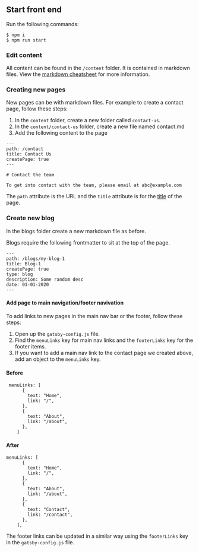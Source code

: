 ## Start front end

Run the following commands:

```
$ npm i
$ npm run start
```

### Edit content

All content can be found in the `/content` folder. It is contained in markdown files. View the [markdown cheatsheet](https://github.com/adam-p/markdown-here/wiki/Markdown-Cheatsheet) for more information.

### Creating new pages

New pages can be with markdown files. For example to create a contact page, follow these steps:

1. In the `content` folder, create a new folder called `contact-us`.
2. In the `content/contact-us` folder, create a new file named contact.md
3. Add the following content to the page

```
---
path: /contact
title: Contact Us
createPage: true
---

# Contact the team

To get into contact with the team, please email at abc@example.com
```

The `path` attribute is the URL and the `title` attribute is for the [title](https://www.w3schools.com/tags/tag_title.asp) of the page.

### Create new blog

In the blogs folder create a new markdown file as before.

Blogs require the following frontmatter to sit at the top of the page.

```
---
path: /blogs/my-blog-1
title: Blog-1
createPage: true
type: blog
description: Some random desc
date: 01-01-2020
---
```

#### Add page to main navigation/footer navivation

To add links to new pages in the main nav bar or the footer, follow these steps:

1. Open up the `gatsby-config.js` file.
2. Find the `menuLinks` key for main nav links and the `footerLinks` key for the footer items.
3. If you want to add a main nav link to the contact page we created above, add an object to the `menuLinks` key.

#### Before

```
 menuLinks: [
      {
        text: "Home",
        link: "/",
      },
      {
        text: "About",
        link: "/about",
      },
    ]
```

#### After

```
menuLinks: [
      {
        text: "Home",
        link: "/",
      },
      {
        text: "About",
        link: "/about",
      },
      {
        text: "Contact",
        link: "/contact",
      },
    ],
```

The footer links can be updated in a similar way using the `footerLinks` key in the `gatsby-config.js` file.
